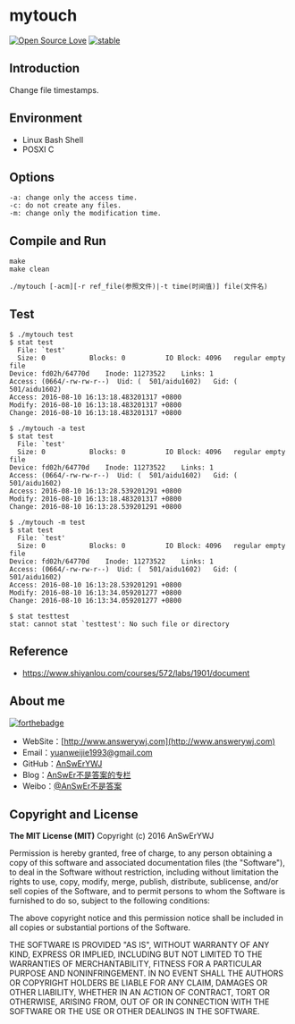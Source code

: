 # mytouch
[![Open Source Love](https://badges.frapsoft.com/os/v1/open-source.png?v=103)](https://github.com/ellerbrock/open-source-badge/)
[![stable](http://badges.github.io/stability-badges/dist/stable.svg)](http://github.com/badges/stability-badges)

## Introduction
Change file timestamps.

## Environment
+ Linux Bash Shell
+ POSXI C

## Options
```
-a: change only the access time.
-c: do not create any files.
-m: change only the modification time.
```

## Compile and Run
```
make
make clean
```

```
./mytouch [-acm][-r ref_file(参照文件)|-t time(时间值)] file(文件名)
```

## Test
```
$ ./mytouch test
$ stat test
  File: `test'
  Size: 0         	Blocks: 0          IO Block: 4096   regular empty file
Device: fd02h/64770d	Inode: 11273522    Links: 1
Access: (0664/-rw-rw-r--)  Uid: (  501/aidu1602)   Gid: (  501/aidu1602)
Access: 2016-08-10 16:13:18.483201317 +0800
Modify: 2016-08-10 16:13:18.483201317 +0800
Change: 2016-08-10 16:13:18.483201317 +0800

$ ./mytouch -a test
$ stat test
  File: `test'
  Size: 0         	Blocks: 0          IO Block: 4096   regular empty file
Device: fd02h/64770d	Inode: 11273522    Links: 1
Access: (0664/-rw-rw-r--)  Uid: (  501/aidu1602)   Gid: (  501/aidu1602)
Access: 2016-08-10 16:13:28.539201291 +0800
Modify: 2016-08-10 16:13:18.483201317 +0800
Change: 2016-08-10 16:13:28.539201291 +0800

$ ./mytouch -m test
$ stat test
  File: `test'
  Size: 0         	Blocks: 0          IO Block: 4096   regular empty file
Device: fd02h/64770d	Inode: 11273522    Links: 1
Access: (0664/-rw-rw-r--)  Uid: (  501/aidu1602)   Gid: (  501/aidu1602)
Access: 2016-08-10 16:13:28.539201291 +0800
Modify: 2016-08-10 16:13:34.059201277 +0800
Change: 2016-08-10 16:13:34.059201277 +0800

$ stat testtest
stat: cannot stat `testtest': No such file or directory
```

## Reference
+ https://www.shiyanlou.com/courses/572/labs/1901/document

## About me
[![forthebadge](http://forthebadge.com/images/badges/ages-20-30.svg)](http://forthebadge.com)
- WebSite：[http://www.answerywj.com](http://www.answerywj.com)
- Email：[yuanweijie1993@gmail.com](https://mail.google.com)
- GitHub：[AnSwErYWJ](https://github.com/AnSwErYWJ)
- Blog：[AnSwEr不是答案的专栏](http://blog.csdn.net/u011192270)
- Weibo：[@AnSwEr不是答案](http://weibo.com/1783591593)

## Copyright and License
**The MIT License (MIT)**
Copyright (c) 2016 AnSwErYWJ

Permission is hereby granted, free of charge, to any person obtaining a copy of this software and associated documentation files (the "Software"), to deal in the Software without restriction, including without limitation the rights to use, copy, modify, merge, publish, distribute, sublicense, and/or sell copies of the Software, and to permit persons to whom the Software is furnished to do so, subject to the following conditions:

The above copyright notice and this permission notice shall be included in all copies or substantial portions of the Software.

THE SOFTWARE IS PROVIDED "AS IS", WITHOUT WARRANTY OF ANY KIND, EXPRESS OR IMPLIED, INCLUDING BUT NOT LIMITED TO THE WARRANTIES OF MERCHANTABILITY, FITNESS FOR A PARTICULAR PURPOSE AND NONINFRINGEMENT. IN NO EVENT SHALL THE AUTHORS OR COPYRIGHT HOLDERS BE LIABLE FOR ANY CLAIM, DAMAGES OR OTHER LIABILITY, WHETHER IN AN ACTION OF CONTRACT, TORT OR OTHERWISE, ARISING FROM, OUT OF OR IN CONNECTION WITH THE SOFTWARE OR THE USE OR OTHER DEALINGS IN THE SOFTWARE.
